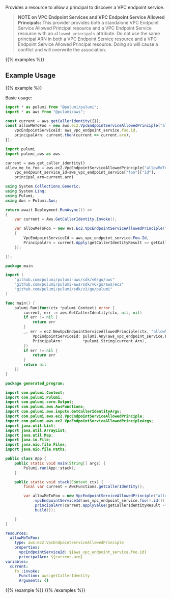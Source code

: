 Provides a resource to allow a principal to discover a VPC endpoint service.

> **NOTE on VPC Endpoint Services and VPC Endpoint Service Allowed Principals:** This provider provides
both a standalone VPC Endpoint Service Allowed Principal resource
and a VPC Endpoint Service resource with an `allowed_principals` attribute. Do not use the same principal ARN in both
a VPC Endpoint Service resource and a VPC Endpoint Service Allowed Principal resource. Doing so will cause a conflict
and will overwrite the association.

{{% examples %}}
## Example Usage
{{% example %}}

Basic usage:

```typescript
import * as pulumi from "@pulumi/pulumi";
import * as aws from "@pulumi/aws";

const current = aws.getCallerIdentity({});
const allowMeToFoo = new aws.ec2.VpcEndpointServiceAllowedPrinciple("allowMeToFoo", {
    vpcEndpointServiceId: aws_vpc_endpoint_service.foo.id,
    principalArn: current.then(current => current.arn),
});
```
```python
import pulumi
import pulumi_aws as aws

current = aws.get_caller_identity()
allow_me_to_foo = aws.ec2.VpcEndpointServiceAllowedPrinciple("allowMeToFoo",
    vpc_endpoint_service_id=aws_vpc_endpoint_service["foo"]["id"],
    principal_arn=current.arn)
```
```csharp
using System.Collections.Generic;
using System.Linq;
using Pulumi;
using Aws = Pulumi.Aws;

return await Deployment.RunAsync(() => 
{
    var current = Aws.GetCallerIdentity.Invoke();

    var allowMeToFoo = new Aws.Ec2.VpcEndpointServiceAllowedPrinciple("allowMeToFoo", new()
    {
        VpcEndpointServiceId = aws_vpc_endpoint_service.Foo.Id,
        PrincipalArn = current.Apply(getCallerIdentityResult => getCallerIdentityResult.Arn),
    });

});
```
```go
package main

import (
	"github.com/pulumi/pulumi-aws/sdk/v6/go/aws"
	"github.com/pulumi/pulumi-aws/sdk/v6/go/aws/ec2"
	"github.com/pulumi/pulumi/sdk/v3/go/pulumi"
)

func main() {
	pulumi.Run(func(ctx *pulumi.Context) error {
		current, err := aws.GetCallerIdentity(ctx, nil, nil)
		if err != nil {
			return err
		}
		_, err = ec2.NewVpcEndpointServiceAllowedPrinciple(ctx, "allowMeToFoo", &ec2.VpcEndpointServiceAllowedPrincipleArgs{
			VpcEndpointServiceId: pulumi.Any(aws_vpc_endpoint_service.Foo.Id),
			PrincipalArn:         *pulumi.String(current.Arn),
		})
		if err != nil {
			return err
		}
		return nil
	})
}
```
```java
package generated_program;

import com.pulumi.Context;
import com.pulumi.Pulumi;
import com.pulumi.core.Output;
import com.pulumi.aws.AwsFunctions;
import com.pulumi.aws.inputs.GetCallerIdentityArgs;
import com.pulumi.aws.ec2.VpcEndpointServiceAllowedPrinciple;
import com.pulumi.aws.ec2.VpcEndpointServiceAllowedPrincipleArgs;
import java.util.List;
import java.util.ArrayList;
import java.util.Map;
import java.io.File;
import java.nio.file.Files;
import java.nio.file.Paths;

public class App {
    public static void main(String[] args) {
        Pulumi.run(App::stack);
    }

    public static void stack(Context ctx) {
        final var current = AwsFunctions.getCallerIdentity();

        var allowMeToFoo = new VpcEndpointServiceAllowedPrinciple("allowMeToFoo", VpcEndpointServiceAllowedPrincipleArgs.builder()        
            .vpcEndpointServiceId(aws_vpc_endpoint_service.foo().id())
            .principalArn(current.applyValue(getCallerIdentityResult -> getCallerIdentityResult.arn()))
            .build());

    }
}
```
```yaml
resources:
  allowMeToFoo:
    type: aws:ec2:VpcEndpointServiceAllowedPrinciple
    properties:
      vpcEndpointServiceId: ${aws_vpc_endpoint_service.foo.id}
      principalArn: ${current.arn}
variables:
  current:
    fn::invoke:
      Function: aws:getCallerIdentity
      Arguments: {}
```
{{% /example %}}
{{% /examples %}}